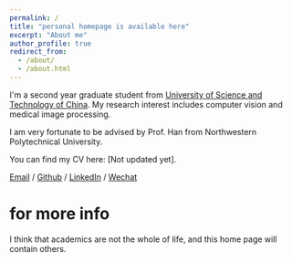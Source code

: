 ```yaml
---
permalink: /
title: "personal homepage is available here"
excerpt: "About me"
author_profile: true
redirect_from: 
  - /about/
  - /about.html
---
```


I'm a second year graduate student from [University of Science and Technology of China](https://www.ustc.edu.cn/). My research interest includes computer vision and medical image processing.

I am very fortunate to be advised by Prof. Han from Northwestern Polytechnical University. 

You can find my CV here: [Not updated yet].

[Email](mailto:huiqian@mail.ustc.edu.cn) / [Github](https://github.com/HuiqianLi) / [LinkedIn](https://www.linkedin.com/in/cheyannelee/) / [Wechat]()

for more info
======
I think that academics are not the whole of life, and this home page will contain others. 
